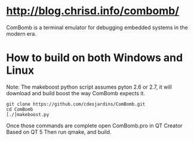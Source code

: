 http://blog.chrisd.info/combomb/
=======
ComBomb is a terminal emulator for debugging embedded systems in the modern era.


How to build on both Windows and Linux
=======
Note: The makeboost python script assumes pyton 2.6 or 2.7, it will download and build boost the way ComBomb expects it.
```
git clone https://github.com/cdesjardins/ComBomb.git
cd ComBomb
[./]makeboost.py
```
Once those commands are complete open ComBomb.pro in QT Creator Based on QT 5
Then run qmake, and build.


